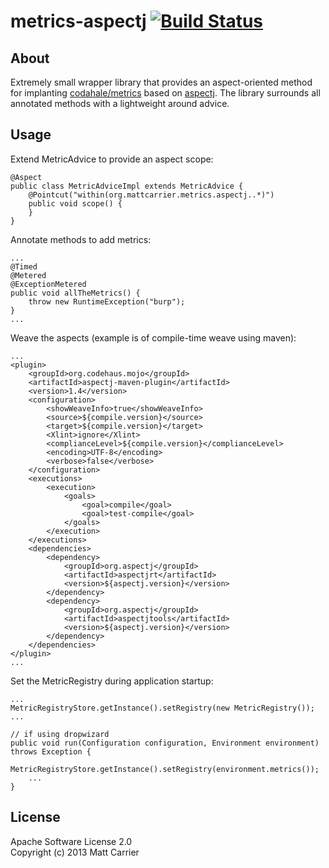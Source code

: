 metrics-aspectj [![Build Status](https://travis-ci.org/mattcarrier/metrics-aspectj.png)](https://travis-ci.org/mattcarrier/metrics-aspectj)
===============

About
--------
Extremely small wrapper library that provides an aspect-oriented method for implanting [codahale/metrics](http://github.com/codahale/metrics "Metrics") based on [aspectj](http://eclipse.org/aspectj "AspectJ"). The library surrounds all annotated methods with a lightweight around advice.

Usage
---------
Extend MetricAdvice to provide an aspect scope:

    @Aspect
    public class MetricAdviceImpl extends MetricAdvice {
        @Pointcut("within(org.mattcarrier.metrics.aspectj..*)")
        public void scope() {
        }
    }

Annotate methods to add metrics:

    ...
    @Timed
    @Metered
    @ExceptionMetered
    public void allTheMetrics() {
        throw new RuntimeException("burp");
    }
    ...

Weave the aspects (example is of compile-time weave using maven):

    ...
    <plugin>
        <groupId>org.codehaus.mojo</groupId>
        <artifactId>aspectj-maven-plugin</artifactId>
        <version>1.4</version>
        <configuration>
            <showWeaveInfo>true</showWeaveInfo>
            <source>${compile.version}</source>
            <target>${compile.version}</target>
            <Xlint>ignore</Xlint>
            <complianceLevel>${compile.version}</complianceLevel>
            <encoding>UTF-8</encoding>
            <verbose>false</verbose>
        </configuration>
        <executions>
            <execution>
                <goals>
                    <goal>compile</goal>
                    <goal>test-compile</goal>
                </goals>
            </execution>
        </executions>
        <dependencies>
            <dependency>
                <groupId>org.aspectj</groupId>
                <artifactId>aspectjrt</artifactId>
                <version>${aspectj.version}</version>
            </dependency>
            <dependency>
                <groupId>org.aspectj</groupId>
                <artifactId>aspectjtools</artifactId>
                <version>${aspectj.version}</version>
            </dependency>
        </dependencies>
    </plugin>
    ...

Set the MetricRegistry during application startup:

    ...
    MetricRegistryStore.getInstance().setRegistry(new MetricRegistry());
    ...
    
    // if using dropwizard
    public void run(Configuration configuration, Environment environment) throws Exception {
        MetricRegistryStore.getInstance().setRegistry(environment.metrics());
        ...
    }

License
-----------
Apache Software License 2.0<br>
Copyright (c) 2013 Matt Carrier
